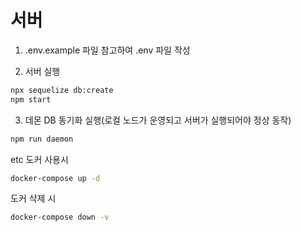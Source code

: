 # 서버
1. .env.example 파일 참고하여 .env 파일 작성

2. 서버 실행
```bash
npx sequelize db:create
npm start
```

3. 데몬 DB 동기화 실행(로컬 노드가 운영되고 서버가 실행되어야 정상 동작)
```bash
npm run daemon
```

etc
도커 사용시 
```bash
docker-compose up -d
```

도커 삭제 시
```bash
docker-compose down -v
```
